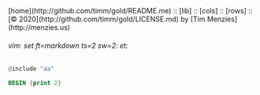 <a name=top>
[home](http://github.com/timm/gold/README.me) ::
[lib] ::
[cols] ::
[rows] ::
[&copy; 2020](http://github.com/timm/gold/LICENSE.md) by [Tim Menzies](http://menzies.us)

###### vim: set ft=markdown ts=2 sw=2:  et: 

```awk
@include "aa"

BEGIN {print 2}
```
